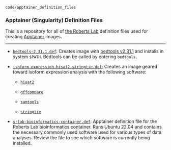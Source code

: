 `code/apptainer_definition_files`

### Apptainer (Singularity) Definition Files

This is a repository for all of [the Roberts Lab](https://robertslab.github.io/resources/) definition files used for creating [Apptainer](https://apptainer.org/) images.

---

- [`bedtools-2.31.1.def`](https://github.com/RobertsLab/code/blob/master/apptainer_definition_files/bedtools-2.31.1.def): Creates image with [bedtools v2.31.1](https://bedtools.readthedocs.io/en/latest/) and installs in system `$PATH`. Bedtools can be called by entering `bedtools`.

- [`isoform-expression-hisat2-stringtie.def`](https://github.com/RobertsLab/code/blob/master/apptainer_definition_files/isoform-expression-hisat2-stringtie.def): Creates an image geared toward isoform expression analysis with the following software:

  - [`hisat2`](https://daehwankimlab.github.io/hisat2/)

  - [`gffcompare`](https://ccb.jhu.edu/software/stringtie/gffcompare.shtml)

  - [`samtools`](https://www.htslib.org/doc/samtools.html)

  - [`stringtie`](https://ccb.jhu.edu/software/stringtie/)

- [`srlab-bioinformatics-container.def`](https://github.com/RobertsLab/code/blob/master/apptainer_definition_files/srlab-bioinformatics-container.def): Apptainer definition file for the Roberts Lab bioinformatics container. Runs Ubuntu 22.04 and contains the necessary commonly used software used for various types of data analyses. Review the file to see which software is currently being installed.

